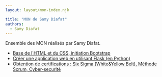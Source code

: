 ```yaml
---
layout: layout/mon-index.njk

title: "MON de Samy Diafat"
authors:
  - Samy Diafat
---
```


Ensemble des MON réalisés par Samy Diafat.

* [Base de l'HTML et du CSS, initiation Bootstrap](./temps-1-1/)
* [Créer une application web en utilisant Flask (en Python)](./temps-1-2/)
* [Obtention de certifications : Six Sigma (White&Yellow Belt), Méthode Scrum, Cyber-securité](./temps-2-1/)